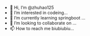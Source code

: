 - 👋 Hi, I’m @zhuhao125
- 👀 I’m interested in codeing...
- 🌱 I’m currently learning springboot ...
- 💞️ I’m looking to collaborate on ...
- 📫 How to reach me biubiubiu...

<!---
zhuhao125/zhuhao125 is a ✨ special ✨ repository because its `README.md` (this file) appears on your GitHub profile.
You can click the Preview link to take a look at your changes.
--->
